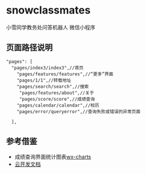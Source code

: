 
# snowclassmates

小雪同学教务处问答机器人 微信小程序

## 页面路径说明

```
"pages": [
  "pages/index3/index3",//首页
    "pages/features/features",//“更多”界面
    "pages/1/1",//转载地址
    "pages/search/search",//搜索
     "pages/features/about",//关于
     "pages/score/score",//成绩查询
    "pages/calendar/calendar",//校历
    "pages/error/queryerror",//查询失败或错误的异常页面
    
  ],
```

## 参考借鉴
- 成绩查询界面统计图表[wx-charts](https://github.com/xiaolin3303/wx-charts)
- [云开发文档](https://developers.weixin.qq.com/miniprogram/dev/wxcloud/basis/getting-started.html)

